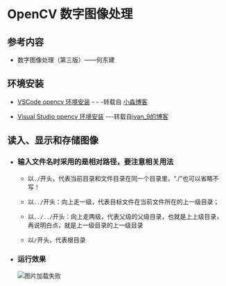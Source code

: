 # OpenCV 数字图像处理 
## 参考内容
- 数字图像处理（第三版）——何东建
## 环境安装
- [VSCode opencv 环境安装](https://www.cnblogs.com/uestc-mm/p/12758110.html)    - - -转载自 [小淼博客](https://www.cnblogs.com/uestc-mm/)

- [Visual Studio opencv 环境安装](https://blog.csdn.net/ivan_9/article/details/112984941) ---转载自[ivan_9的博客](https://blog.csdn.net/ivan_9)

## 读入、显示和存储图像
- ### 输入文件名时采用的是相对路径，要注意相关用法

    - 以`./`开头，代表当前目录和文件目录在同一个目录里，“./”也可以省略不写！

    - 以`../`开头：向上走一级，代表目标文件在当前文件所在的上一级目录；

    - 以`../../`开头：向上走两级，代表父级的父级目录，也就是上上级目录，再说明白点，就是上一级目录的上一级目录

    - 以`/`开头，代表根目录

- ### 运行效果
    ![图片加载失败](https://s3.bmp.ovh/imgs/2021/09/d45ad7ebe616e884.png "运行效果截图")
    